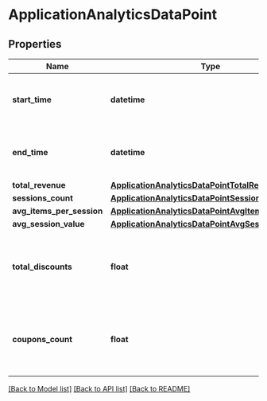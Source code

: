 # ApplicationAnalyticsDataPoint

## Properties
Name | Type | Description | Notes
------------ | ------------- | ------------- | -------------
**start_time** | **datetime** | The start of the aggregation time frame in UTC. | [optional] 
**end_time** | **datetime** | The end of the aggregation time frame in UTC. | [optional] 
**total_revenue** | [**ApplicationAnalyticsDataPointTotalRevenue**](ApplicationAnalyticsDataPointTotalRevenue.md) |  | [optional] 
**sessions_count** | [**ApplicationAnalyticsDataPointSessionsCount**](ApplicationAnalyticsDataPointSessionsCount.md) |  | [optional] 
**avg_items_per_session** | [**ApplicationAnalyticsDataPointAvgItemsPerSession**](ApplicationAnalyticsDataPointAvgItemsPerSession.md) |  | [optional] 
**avg_session_value** | [**ApplicationAnalyticsDataPointAvgSessionValue**](ApplicationAnalyticsDataPointAvgSessionValue.md) |  | [optional] 
**total_discounts** | **float** | The total value of discounts given for cart items in influenced sessions. | [optional] 
**coupons_count** | **float** | The number of times a coupon was successfully redeemed in influenced sessions. | [optional] 

[[Back to Model list]](../README.md#documentation-for-models) [[Back to API list]](../README.md#documentation-for-api-endpoints) [[Back to README]](../README.md)


